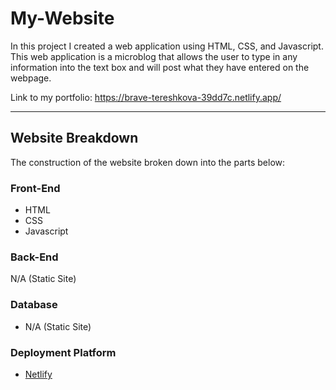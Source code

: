 # My-Website

In this project I created a web application using HTML, CSS, and Javascript. This web application is a microblog that allows the user to type in any information into the text box and will post what they have entered on the webpage. 

Link to my portfolio: https://brave-tereshkova-39dd7c.netlify.app/


---

## Website Breakdown

The construction of the website broken down into the parts below:

### Front-End

- HTML
- CSS
- Javascript


### Back-End 

N/A (Static Site)


### Database 

- N/A (Static Site)

### Deployment Platform

- [Netlify](https://app.netlify.com/)

